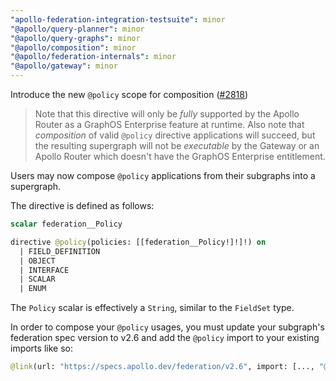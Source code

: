 ```yaml
---
"apollo-federation-integration-testsuite": minor
"@apollo/query-planner": minor
"@apollo/query-graphs": minor
"@apollo/composition": minor
"@apollo/federation-internals": minor
"@apollo/gateway": minor
---
```


Introduce the new `@policy` scope for composition ([#2818](https://github.com/apollographql/federation/pull/2818))

  > Note that this directive will only be _fully_ supported by the Apollo Router as a GraphOS Enterprise feature at runtime. Also note that _composition_ of valid `@policy` directive applications will succeed, but the resulting supergraph will not be _executable_ by the Gateway or an Apollo Router which doesn't have the GraphOS Enterprise entitlement.
  
  Users may now compose `@policy` applications from their subgraphs into a supergraph. 
  
  The directive is defined as follows:
  
  ```graphql
  scalar federation__Policy
  
  directive @policy(policies: [[federation__Policy!]!]!) on
    | FIELD_DEFINITION
    | OBJECT
    | INTERFACE
    | SCALAR
    | ENUM
  ```
  
  The `Policy` scalar is effectively a `String`, similar to the `FieldSet` type.
  
  In order to compose your `@policy` usages, you must update your subgraph's federation spec version to v2.6 and add the `@policy` import to your existing imports like so:
  ```graphql
  @link(url: "https://specs.apollo.dev/federation/v2.6", import: [..., "@policy"])
  ```
  